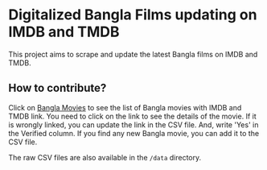 # Digitalized Bangla Films updating on IMDB and TMDB

This project aims to scrape and update the latest Bangla films on IMDB and TMDB.

## How to contribute?

Click on [Bangla Movies](/data/english_movies.md) to see the list of Bangla movies with IMDB and TMDB link. You need to click on the link to see the details of the movie. If it is wrongly linked, you can update the link in the CSV file. And, write 'Yes' in the Verified column. If you find any new Bangla movie, you can add it to the CSV file.

The raw CSV files are also available in the `/data` directory.
